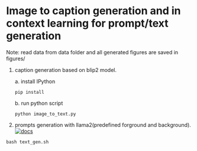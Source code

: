 # Image to caption generation and in context learning for prompt/text generation

Note: read data from data folder and all generated figures are saved in figures/

1. caption generation based on blip2 model.

   a. install IPython
   ```shell
   pip install 
   ```

   b. run python script
   ```shell
   python image_to_text.py
   ```

2. prompts generation with llama2(predefined forground and background).
[![docs](https://img.shields.io/badge/textgen-llama2-blue)](https://github.com/google-research/syn-rep-learn/tree/main/SynCLR/synthesis/syn_text)
```
bash text_gen.sh
```

